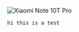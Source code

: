 ![Xiaomi Note 10T Pro](https://github.com/Dyneteve/firplay_xiaomi_apollo/raw/master/device_tree_link.jpg)

    hi this is a test
